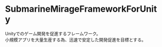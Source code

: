 # SubmarineMirageFrameworkForUnity
Unityでのゲーム開発を促進するフレームワーク。  
小規模アプリを大量生産する為、迅速で安定した開発促進を目標とする。  


